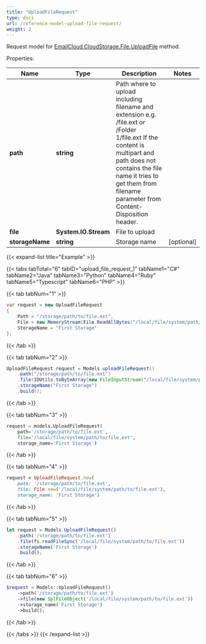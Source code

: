 ```yaml
---
title: "UploadFileRequest"
type: docs
url: /reference-model-upload-file-request/
weight: 2
---
```


Request model for [EmailCloud.CloudStorage.File.UploadFile](/email/reference-file-api/#uploadfile) method.

Properties:

Name | Type | Description | Notes
---- | ---- | ----------- | -----
**path** |**string**|Path where to upload including filename and extension e.g. /file.ext or /Folder 1/file.ext             If the content is multipart and path does not contains the file name it tries to get them from filename parameter             from Content-Disposition header.              |
**file** |**System.IO.Stream**|File to upload |
**storageName** |**string**|Storage name |[optional] 

{{< expand-list title="Example" >}}

{{< tabs tabTotal="6" tabID="upload_file_request_1" tabName1="C#" tabName2="Java" tabName3="Python" tabName4="Ruby" tabName5="Typescript" tabName6="PHP" >}}

{{< tab tabNum="1" >}}

```csharp
var request = new UploadFileRequest
{ 
    Path = "/storage/path/to/file.ext",
    File = new MemoryStream(File.ReadAllBytes("/local/file/system/path/to/file.ext")),
    StorageName = "First Storage"
};
```

{{< /tab >}}

{{< tab tabNum="2" >}}

```java
UploadFileRequest request = Models.uploadFileRequest()
    .path("/storage/path/to/file.ext")
    .file(IOUtils.toByteArray(new FileInputStream("/local/file/system/path/to/file.ext")))
    .storageName("First Storage")
    .build();
```

{{< /tab >}}

{{< tab tabNum="3" >}}

```python
request = models.UploadFileRequest(
    path='/storage/path/to/file.ext',
    file='/local/file/system/path/to/file.ext',
    storage_name='First Storage')
```

{{< /tab >}}

{{< tab tabNum="4" >}}

```ruby
request = UploadFileRequest.new(
    path: '/storage/path/to/file.ext',
    file: File.new('/local/file/system/path/to/file.ext'),
    storage_name: 'First Storage')
```

{{< /tab >}}

{{< tab tabNum="5" >}}

```typescript
let request = Models.UploadFileRequest()
    .path('/storage/path/to/file.ext')
    .file(fs.readFileSync('/local/file/system/path/to/file.ext'))
    .storageName('First Storage')
    .build();
```

{{< /tab >}}

{{< tab tabNum="6" >}}

```php
$request = Models::UploadFileRequest()
    ->path('/storage/path/to/file.ext')
    ->file(new SplFileObject('/local/file/system/path/to/file.ext'))
    ->storage_name('First Storage')
    ->build();
```

{{< /tab >}}

{{< /tabs >}}
{{< /expand-list >}}

